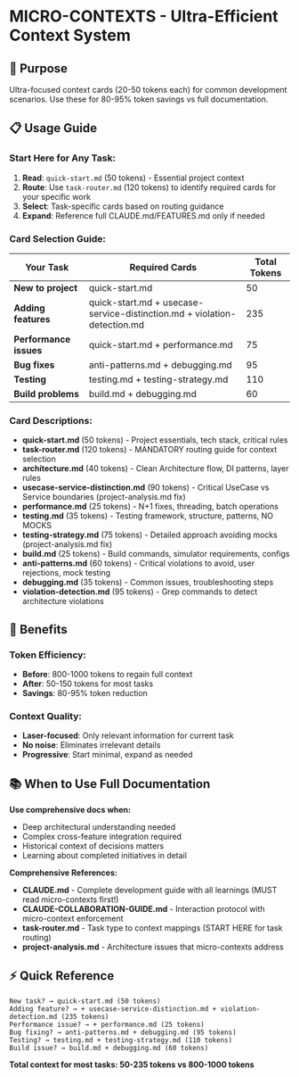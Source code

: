 # MICRO-CONTEXTS - Ultra-Efficient Context System

## 🎯 **Purpose**
Ultra-focused context cards (20-50 tokens each) for common development scenarios. Use these for 80-95% token savings vs full documentation.

## 📋 **Usage Guide**

### **Start Here for Any Task:**
1. **Read**: `quick-start.md` (50 tokens) - Essential project context
2. **Route**: Use `task-router.md` (120 tokens) to identify required cards for your specific work
3. **Select**: Task-specific cards based on routing guidance
4. **Expand**: Reference full CLAUDE.md/FEATURES.md only if needed

### **Card Selection Guide:**

| Your Task | Required Cards | Total Tokens |
|-----------|----------------|--------------|
| **New to project** | quick-start.md | 50 |
| **Adding features** | quick-start.md + usecase-service-distinction.md + violation-detection.md | 235 |
| **Performance issues** | quick-start.md + performance.md | 75 |
| **Bug fixes** | anti-patterns.md + debugging.md | 95 |
| **Testing** | testing.md + testing-strategy.md | 110 |
| **Build problems** | build.md + debugging.md | 60 |

### **Card Descriptions:**

- **quick-start.md** (50 tokens) - Project essentials, tech stack, critical rules
- **task-router.md** (120 tokens) - MANDATORY routing guide for context selection
- **architecture.md** (40 tokens) - Clean Architecture flow, DI patterns, layer rules
- **usecase-service-distinction.md** (90 tokens) - Critical UseCase vs Service boundaries (project-analysis.md fix)
- **performance.md** (25 tokens) - N+1 fixes, threading, batch operations
- **testing.md** (35 tokens) - Testing framework, structure, patterns, NO MOCKS
- **testing-strategy.md** (75 tokens) - Detailed approach avoiding mocks (project-analysis.md fix)
- **build.md** (25 tokens) - Build commands, simulator requirements, configs
- **anti-patterns.md** (60 tokens) - Critical violations to avoid, user rejections, mock testing
- **debugging.md** (35 tokens) - Common issues, troubleshooting steps
- **violation-detection.md** (95 tokens) - Grep commands to detect architecture violations

## 🚀 **Benefits**

### **Token Efficiency:**
- **Before**: 800-1000 tokens to regain full context
- **After**: 50-150 tokens for most tasks
- **Savings**: 80-95% token reduction

### **Context Quality:**  
- **Laser-focused**: Only relevant information for current task
- **No noise**: Eliminates irrelevant details
- **Progressive**: Start minimal, expand as needed

## 📚 **When to Use Full Documentation**

**Use comprehensive docs when:**
- Deep architectural understanding needed
- Complex cross-feature integration required  
- Historical context of decisions matters
- Learning about completed initiatives in detail

**Comprehensive References:**
- **CLAUDE.md** - Complete development guide with all learnings (MUST read micro-contexts first!)
- **CLAUDE-COLLABORATION-GUIDE.md** - Interaction protocol with micro-context enforcement
- **task-router.md** - Task type to context mappings (START HERE for task routing)
- **project-analysis.md** - Architecture issues that micro-contexts address

## ⚡ **Quick Reference**

```
New task? → quick-start.md (50 tokens)
Adding feature? → + usecase-service-distinction.md + violation-detection.md (235 tokens)  
Performance issue? → + performance.md (25 tokens)
Bug fixing? → anti-patterns.md + debugging.md (95 tokens)
Testing? → testing.md + testing-strategy.md (110 tokens)
Build issue? → build.md + debugging.md (60 tokens)
```

**Total context for most tasks: 50-235 tokens vs 800-1000 tokens**